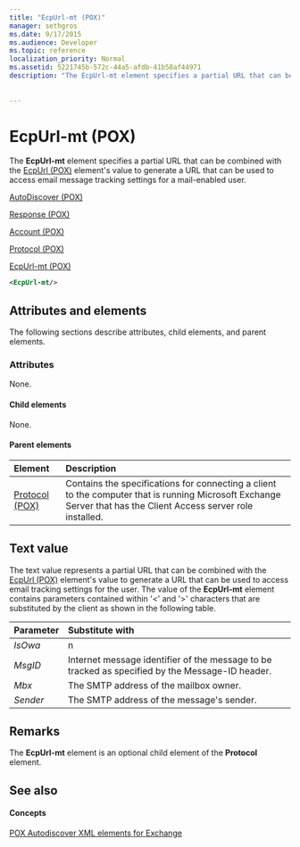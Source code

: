 ```yaml
---
title: "EcpUrl-mt (POX)"
manager: sethgros
ms.date: 9/17/2015
ms.audience: Developer
ms.topic: reference
localization_priority: Normal
ms.assetid: 5221745b-572c-44a5-afdb-41b58af44971
description: "The EcpUrl-mt element specifies a partial URL that can be combined with the EcpUrl (POX) element's value to generate a URL that can be used to access email message tracking settings for a mail-enabled user."
 
 
---
```


# EcpUrl-mt (POX)

The **EcpUrl-mt** element specifies a partial URL that can be combined with the [EcpUrl (POX)](ecpurl-pox.md) element's value to generate a URL that can be used to access email message tracking settings for a mail-enabled user. 
  
[AutoDiscover (POX)](autodiscover-pox.md)
  
[Response (POX)](response-pox.md)
  
[Account (POX)](account-pox.md)
  
[Protocol (POX)](protocol-pox.md)
  
[EcpUrl-mt (POX)](ecpurl-mt-pox.md)
  
```XML
<EcpUrl-mt/>
```

## Attributes and elements

The following sections describe attributes, child elements, and parent elements.
  
### Attributes

None.
  
#### Child elements

None.
  
#### Parent elements

|**Element**|**Description**|
|:-----|:-----|
|[Protocol (POX)](protocol-pox.md) <br/> |Contains the specifications for connecting a client to the computer that is running Microsoft Exchange Server that has the Client Access server role installed.  <br/> |
   
## Text value

The text value represents a partial URL that can be combined with the [EcpUrl (POX)](ecpurl-pox.md) element's value to generate a URL that can be used to access email tracking settings for the user. The value of the **EcpUrl-mt** element contains parameters contained within '<' and '>' characters that are substituted by the client as shown in the following table. 
  
|**Parameter**|**Substitute with**|
|:-----|:-----|
| _IsOwa_ <br/> |n  <br/> |
| _MsgID_ <br/> |Internet message identifier of the message to be tracked as specified by the Message-ID header.  <br/> |
| _Mbx_ <br/> |The SMTP address of the mailbox owner.  <br/> |
| _Sender_ <br/> |The SMTP address of the message's sender.  <br/> |
   
## Remarks

The **EcpUrl-mt** element is an optional child element of the **Protocol** element. 
  
## See also

#### Concepts

[POX Autodiscover XML elements for Exchange](pox-autodiscover-xml-elements-for-exchange.md)

